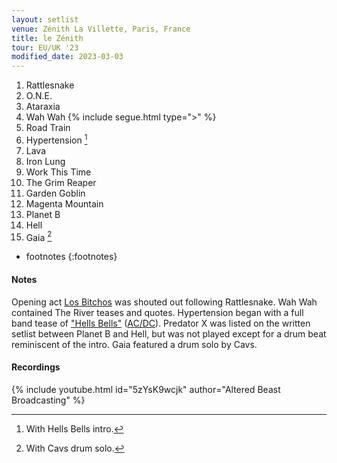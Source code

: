 ```yaml
---
layout: setlist
venue: Zénith La Villette, Paris, France
title: le Zénith
tour: EU/UK '23
modified_date: 2023-03-03
---
```


1. Rattlesnake
2. O.N.E.
3. Ataraxia
4. Wah Wah
   {% include segue.html type=">" %}
5. Road Train
6. Hypertension
   [^1]
7. Lava
9. Iron Lung
10. Work This Time
11. The Grim Reaper
12. Garden Goblin
13. Magenta Mountain
14. Planet B
15. Hell
16. Gaia
    [^2]

<!--snippet-->

* footnotes
{:footnotes}
[^1]: With Hells Bells intro.
[^2]: With Cavs drum solo.


#### Notes
Opening act [Los Bitchos](https://en.wikipedia.org/wiki/Los_Bitchos) was shouted out following Rattlesnake.  Wah Wah contained The River teases and quotes.  Hypertension began with a full band tease of ["Hells Bells"](https://www.youtube.com/watch?v=etAIpkdhU9Q) ([AC/DC](https://en.wikipedia.org/wiki/AC/DC)).  Predator X was listed on the written setlist between Planet B and Hell, but was not played except for a drum beat reminiscent of the intro.  Gaia featured a drum solo by Cavs.

#### Recordings

{% include youtube.html id="5zYsK9wcjk" author="Altered Beast Broadcasting" %}
